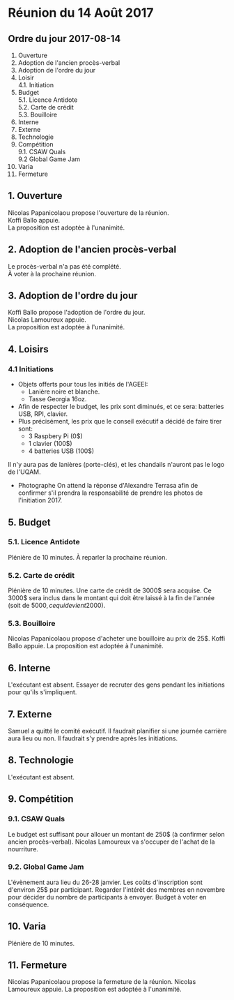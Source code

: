 # Réunion du 14 Août 2017

## Ordre du jour 2017-08-14
1. Ouverture
2. Adoption de l'ancien procès-verbal
3. Adoption de l'ordre du jour
4. Loisir  
4.1. Initiation  
5. Budget  
5.1. Licence Antidote  
5.2. Carte de crédit  
5.3. Bouilloire
6. Interne
7. Externe
8. Technologie
9. Compétition  
9.1. CSAW Quals  
9.2 Global Game Jam
10. Varia
11. Fermeture


## 1. Ouverture

Nicolas Papanicolaou propose l'ouverture de la réunion.  
Koffi Ballo appuie.  
La proposition est adoptée à l'unanimité.

## 2. Adoption de l'ancien procès-verbal

Le procès-verbal n'a pas été complété.  
À voter à la prochaine réunion.

## 3. Adoption de l'ordre du jour

Koffi Ballo propose l'adoption de l'ordre du jour.  
Nicolas Lamoureux appuie.  
La proposition est adoptée à l'unanimité.

## 4. Loisirs

### 4.1 Initiations

* Objets offerts pour tous les initiés de l'AGEEI:
  * Lanière noire et blanche.
  * Tasse Georgia 16oz.
* Afin de respecter le budget, les prix sont diminués,
        et ce sera: batteries USB, RPI, clavier.
* Plus précisément, les prix que le conseil exécutif a décidé de faire tirer sont:
    *   3 Raspbery Pi (0$)
    *   1 clavier (100$)
    *   4 batteries USB (100$)

Il n'y aura pas de lanières (porte-clés), et les chandails n'auront pas le logo de l'UQAM.
* Photographe
On attend la réponse d'Alexandre Terrasa afin de confirmer s'il prendra la
responsabilité de prendre les photos de l'initiation 2017.

## 5. Budget

### 5.1. Licence Antidote  

Plénière de 10 minutes.
À reparler la prochaine réunion.

### 5.2. Carte de crédit  

Plénière de 10 minutes.
Une carte de crédit de 3000$ sera acquise. Ce 3000$ sera inclus dans le montant
qui doit être laissé à la fin de l'année (soit de 5000$, ce qui devient 2000$).

### 5.3. Bouilloire

Nicolas Papanicolaou propose d'acheter une bouilloire au prix de 25$.
Koffi Ballo appuie.
La proposition est adoptée à l'unanimité.

## 6. Interne

L'exécutant est absent.
Essayer de recruter des gens pendant les initiations pour qu'ils s'impliquent.

## 7. Externe

Samuel a quitté le comité exécutif.
Il faudrait planifier si une journée carrière aura lieu ou non.
Il faudrait s'y prendre après les initiations.

## 8. Technologie

L'exécutant est absent.

## 9. Compétition

### 9.1. CSAW Quals

Le budget est suffisant pour allouer un montant de 250$
(à confirmer selon ancien procès-verbal).
Nicolas Lamoureux va s'occuper de l'achat de la nourriture.

### 9.2. Global Game Jam

L'évènement aura lieu du 26-28 janvier.
Les coûts d'inscription sont d'environ 25$ par participant.
Regarder l'intérêt des membres en novembre pour décider du nombre de participants à envoyer.
Budget à voter en conséquence.

## 10. Varia

Plénière de 10 minutes.

## 11. Fermeture

Nicolas Papanicolaou propose la fermeture de la réunion.
Nicolas Lamoureux appuie.
La proposition est adoptée à l'unanimité.
